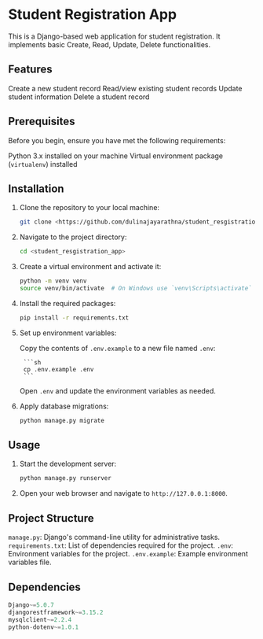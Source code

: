 # Student Registration App

This is a Django-based web application for student registration. It implements basic Create, Read, Update, Delete functionalities.

## Features

  Create a new student record
  Read/view existing student records
  Update student information
  Delete a student record

## Prerequisites

Before you begin, ensure you have met the following requirements:

Python 3.x installed on your machine
Virtual environment package (`virtualenv`) installed

## Installation

1. Clone the repository to your local machine:

    ```sh
    git clone <https://github.com/dulinajayarathna/student_resgistration_app.git>
    ```

2. Navigate to the project directory:

    ```sh
    cd <student_resgistration_app>
    ```

3. Create a virtual environment and activate it:

    ```sh
    python -m venv venv
    source venv/bin/activate  # On Windows use `venv\Scripts\activate`
    ```

4. Install the required packages:

    ```sh
    pip install -r requirements.txt
    ```

5. Set up environment variables:

     Copy the contents of `.env.example` to a new file named `.env`:

        ```sh
        cp .env.example .env
        ```

      Open `.env` and update the environment variables as needed.

6. Apply database migrations:

    ```sh
    python manage.py migrate
    ```

## Usage

1. Start the development server:

    ```sh
    python manage.py runserver
    ```

2. Open your web browser and navigate to `http://127.0.0.1:8000`.

## Project Structure

`manage.py`: Django's command-line utility for administrative tasks.
 `requirements.txt`: List of dependencies required for the project.
 `.env`: Environment variables for the project.
 `.env.example`: Example environment variables file.

## Dependencies

```python
Django~=5.0.7
djangorestframework~=3.15.2
mysqlclient~=2.2.4
python-dotenv~=1.0.1



